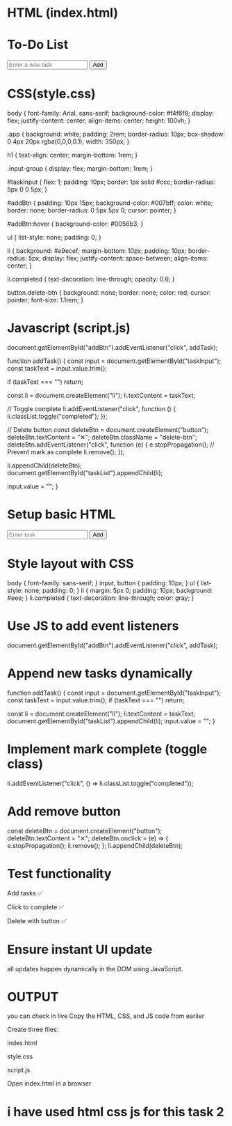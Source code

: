 # HTML (index.html) 
<!DOCTYPE html>
<html lang="en">
<head>
  <meta charset="UTF-8" />
  <meta name="viewport" content="width=device-width, initial-scale=1.0"/>
  <title>To-Do List App</title>
  <link rel="stylesheet" href="style.css" />
</head>
<body>
  <div class="app">
    <h1>To-Do List</h1>
    <div class="input-group">
      <input type="text" id="taskInput" placeholder="Enter a new task" />
      <button id="addBtn">Add</button>
    </div>
    <ul id="taskList"></ul>
  </div>

  <script src="script.js"></script>
</body>
</html>

# CSS(style.css) 
body {
  font-family: Arial, sans-serif;
  background-color: #f4f6f8;
  display: flex;
  justify-content: center;
  align-items: center;
  height: 100vh;
}

.app {
  background: white;
  padding: 2rem;
  border-radius: 10px;
  box-shadow: 0 4px 20px rgba(0,0,0,0.1);
  width: 350px;
}

h1 {
  text-align: center;
  margin-bottom: 1rem;
}

.input-group {
  display: flex;
  margin-bottom: 1rem;
}

#taskInput {
  flex: 1;
  padding: 10px;
  border: 1px solid #ccc;
  border-radius: 5px 0 0 5px;
}

#addBtn {
  padding: 10px 15px;
  background-color: #007bff;
  color: white;
  border: none;
  border-radius: 0 5px 5px 0;
  cursor: pointer;
}

#addBtn:hover {
  background-color: #0056b3;
}

ul {
  list-style: none;
  padding: 0;
}

li {
  background: #e9ecef;
  margin-bottom: 10px;
  padding: 10px;
  border-radius: 5px;
  display: flex;
  justify-content: space-between;
  align-items: center;
}

li.completed {
  text-decoration: line-through;
  opacity: 0.6;
}

button.delete-btn {
  background: none;
  border: none;
  color: red;
  cursor: pointer;
  font-size: 1.1rem;
}

# Javascript (script.js) 
document.getElementById("addBtn").addEventListener("click", addTask);

function addTask() {
  const input = document.getElementById("taskInput");
  const taskText = input.value.trim();

  if (taskText === "") return;

  const li = document.createElement("li");
  li.textContent = taskText;

  // Toggle complete
  li.addEventListener("click", function () {
    li.classList.toggle("completed");
  });

  // Delete button
  const deleteBtn = document.createElement("button");
  deleteBtn.textContent = "✕";
  deleteBtn.className = "delete-btn";
  deleteBtn.addEventListener("click", function (e) {
    e.stopPropagation(); // Prevent mark as complete
    li.remove();
  });

  li.appendChild(deleteBtn);
  document.getElementById("taskList").appendChild(li);

  input.value = "";
}

# Setup basic HTML 
<input type="text" id="taskInput" placeholder="Enter task" />
<button id="addBtn">Add</button>
<ul id="taskList"></ul>

# Style layout with CSS 
body { font-family: sans-serif; }
input, button { padding: 10px; }
ul { list-style: none; padding: 0; }
li { margin: 5px 0; padding: 10px; background: #eee; }
li.completed { text-decoration: line-through; color: gray; }

# Use JS to add event listeners
 document.getElementById("addBtn").addEventListener("click", addTask);

 # Append new tasks dynamically 
function addTask() {
  const input = document.getElementById("taskInput");
  const taskText = input.value.trim();
  if (taskText === "") return;

  const li = document.createElement("li");
  li.textContent = taskText;
  document.getElementById("taskList").appendChild(li);
  input.value = "";
}

# Implement mark complete (toggle class)

li.addEventListener("click", () => li.classList.toggle("completed"));

# Add remove button 
const deleteBtn = document.createElement("button");
deleteBtn.textContent = "✕";
deleteBtn.onclick = (e) => {
  e.stopPropagation();
  li.remove();
};
li.appendChild(deleteBtn);


# Test functionality 

Add tasks ✅

Click to complete ✅

Delete with button ✅

# Ensure instant UI update 

all updates happen dynamically in the DOM using JavaScript.

# OUTPUT 
you can check in live 
Copy the HTML, CSS, and JS code from earlier

Create three files:

index.html

style.css

script.js

Open index.html in a browser

# i have used html css js for this task 2 
